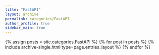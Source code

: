 ```yaml
---
title: "FastAPI"
layout: archive
permalink: categories/FastAPI
author_profile: true
sidebar_main: true
---
```


{% assign posts = site.categories.FastAPI %}
{% for post in posts %} {% include archive-single.html type=page.entries_layout %} {% endfor %}
